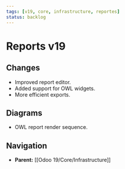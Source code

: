 ```yaml
---
tags: [v19, core, infrastructure, reportes]
status: backlog
---
```

# Reports v19

## Changes
- Improved report editor.
- Added support for OWL widgets.
- More efficient exports.

## Diagrams
- OWL report render sequence.






## Navigation
- **Parent:** [[Odoo 19/Core/Infrastructure]]

